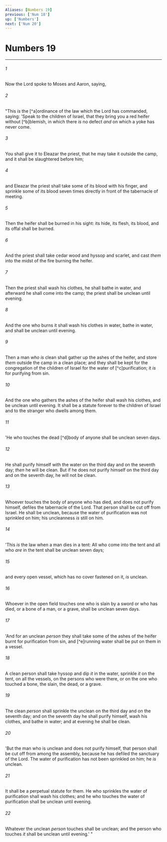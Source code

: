 ```yaml
---
Aliases: [Numbers 19]
previous: ['Num 18']
up: ['Numbers']
next: ['Num 20']
---
```

# Numbers 19

***


###### 1 
Now the Lord spoke to Moses and Aaron, saying, 

###### 2 
"This _is_ the [^a]ordinance of the law which the Lord has commanded, saying: 'Speak to the children of Israel, that they bring you a red heifer without [^b]blemish, in which there _is_ no defect _and_ on which a yoke has never come. 

###### 3 
You shall give it to Eleazar the priest, that he may take it outside the camp, and it shall be slaughtered before him; 

###### 4 
and Eleazar the priest shall take some of its blood with his finger, and sprinkle some of its blood seven times directly in front of the tabernacle of meeting. 

###### 5 
Then the heifer shall be burned in his sight: its hide, its flesh, its blood, and its offal shall be burned. 

###### 6 
And the priest shall take cedar wood and hyssop and scarlet, and cast _them_ into the midst of the fire burning the heifer. 

###### 7 
Then the priest shall wash his clothes, he shall bathe in water, and afterward he shall come into the camp; the priest shall be unclean until evening. 

###### 8 
And the one who burns it shall wash his clothes in water, bathe in water, and shall be unclean until evening. 

###### 9 
Then a man _who is_ clean shall gather up the ashes of the heifer, and store _them_ outside the camp in a clean place; and they shall be kept for the congregation of the children of Israel for the water of [^c]purification; it _is_ for purifying from sin. 

###### 10 
And the one who gathers the ashes of the heifer shall wash his clothes, and be unclean until evening. It shall be a statute forever to the children of Israel and to the stranger who dwells among them. 

###### 11 
'He who touches the dead [^d]body of anyone shall be unclean seven days. 

###### 12 
He shall purify himself with the water on the third day and on the seventh day; _then_ he will be clean. But if he does not purify himself on the third day and on the seventh day, he will not be clean. 

###### 13 
Whoever touches the body of anyone who has died, and does not purify himself, defiles the tabernacle of the Lord. That person shall be cut off from Israel. He shall be unclean, because the water of purification was not sprinkled on him; his uncleanness _is_ still on him. 

###### 14 
'This _is_ the law when a man dies in a tent: All who come into the tent and all who _are_ in the tent shall be unclean seven days; 

###### 15 
and every open vessel, which has no cover fastened on it, _is_ unclean. 

###### 16 
Whoever in the open field touches one who is slain by a sword or who has died, or a bone of a man, or a grave, shall be unclean seven days. 

###### 17 
'And for an unclean _person_ they shall take some of the ashes of the heifer burnt for purification from sin, and [^e]running water shall be put on them in a vessel. 

###### 18 
A clean person shall take hyssop and dip _it_ in the water, sprinkle _it_ on the tent, on all the vessels, on the persons who were there, or on the one who touched a bone, the slain, the dead, or a grave. 

###### 19 
The clean _person_ shall sprinkle the unclean on the third day and on the seventh day; and on the seventh day he shall purify himself, wash his clothes, and bathe in water; and at evening he shall be clean. 

###### 20 
'But the man who is unclean and does not purify himself, that person shall be cut off from among the assembly, because he has defiled the sanctuary of the Lord. The water of purification has not been sprinkled on him; he _is_ unclean. 

###### 21 
It shall be a perpetual statute for them. He who sprinkles the water of purification shall wash his clothes; and he who touches the water of purification shall be unclean until evening. 

###### 22 
Whatever the unclean _person_ touches shall be unclean; and the person who touches _it_ shall be unclean until evening.' "
